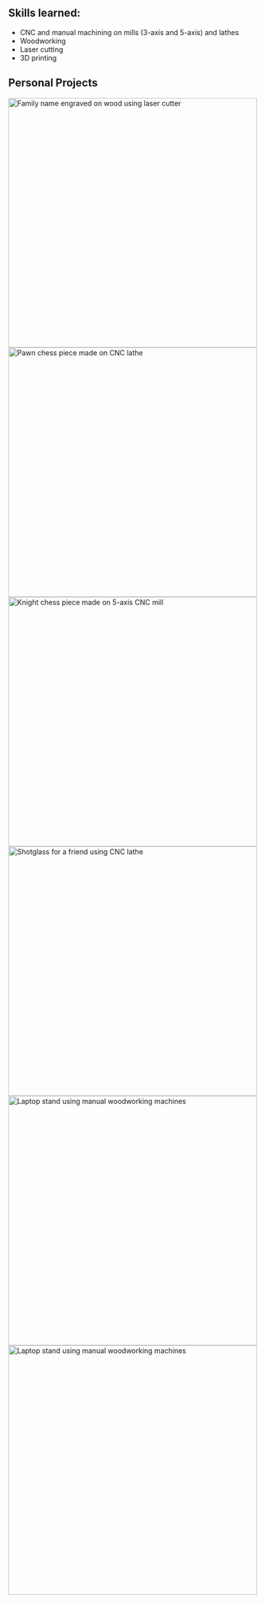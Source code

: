 ## Skills learned:
- CNC and manual machining on mills (3-axis and 5-axis) and lathes
- Woodworking
- Laser cutting
- 3D printing

## Personal Projects

<img src="assets\images\last_name.jpeg" title="Family name engraved on wood using laser cutter" width="500">
<img src="assets\images\pawn.jpeg" title="Pawn chess piece made on CNC lathe" width="500">
<img src="assets\images\knight.jpeg" title="Knight chess piece made on 5-axis CNC mill" width="500">
<img src="assets\images\shotglass.jpeg" title="Shotglass for a friend using CNC lathe" width="500">
<img src="assets\images\laptop_1.jpg" title="Laptop stand using manual woodworking machines" width="500">
<img src="assets\images\laptop_2.jpg" title="Laptop stand using manual woodworking machines" width="500">


